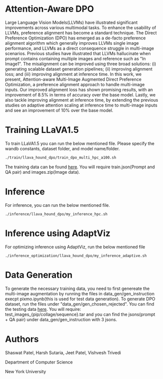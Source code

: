 # Attention-Aware DPO
Large Language Vision Models(LLVMs) have illustrated significant improvements across various multimodal tasks. To enhance the usability of LLVMs, preference alignment has become a standard technique. The Direct Preference Optimization (DPO) has emerged as a de-facto preference alignment algorithm which generally improves LLVMs single image performance, and LLVMs as a direct consequence struggle in multi-image scenarios. Previous studies have illustrated that LLVMs hallucinate when prompt contains containing multiple images and reference such as "In Image1". The misalignment can be improved using three broad solutions: (i) generating scalable dataset generation pipelines; (ii) improving alignment loss; and (iii) improving alignment at inference time. In this work, we present, Attention-aware Multi-Image Augmented Direct Preference Optimization, a preference alignment approach to handle multi-image inputs. Our improved alignment loss has shown promising results, with an improvement of 8.5\% in terms of accuracy over the base model. Lastly, we also tackle improving alignment at inference time, by extending the previous studies on adaptive attention scaling at inference time to multi-image inputs and see an improvement of 10\% over the base model.

# Training LLaVA1.5
To train LLaVA1.5 you can run the below mentioned file. Please specify the wandb constants, dataset folder, and model name/folder.
```bash
./train/llava_hound_dpo/train_dpo_multi_hpc_a100.sh
```
The training data can be found [here](https://huggingface.co/datasets/shaswat123/AA-DPO). You will require train.json(Prompt and QA pair) and images.zip(Image data).

# Inference
For inference, you can run the below mentioned file.
```
./inference/llava_hound_dpo/my_inference_hpc.sh
```

# Inference using AdaptViz
For optimizing inference using AdaptViz, run the below mentioned file
```
./inference_optimization/llava_hound_dpo/my_inference_adaptive.sh
```

# Data Generation
To generate the necessary training data, you need to first genereate the multi-image augmentation by running the files in data_gen/gen_instruction execpt pixmo.ipynb(this is used for test data generation). To generate DPO dataset, run the files under "data_gen/gen_chosen_rejected". You can find the testing data [here](https://huggingface.co/datasets/shaswat123/AA-DPO). You will require: test_images_{pip/collage/sequence}.tar and you can find the jsons(prompt + QA pair) under data_gen/gen_instruction with 3 jsons.

# Authors
Shaswat Patel, Harsh Sutaria, Jeet Patel, Vishvesh Trivedi

Department of Computer Science

New York University

